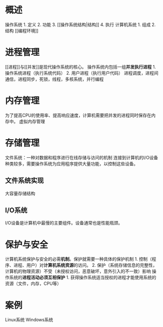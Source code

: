 # 概述
操作系统
	1. 定义
	2. 功能
	3. [[操作系统结构|结构]]
	4. 执行
计算机系统
	1. 组成
	2. 结构
[[编程环境]]
# 进程管理
[[进程]]与[[并发]]是现代操作系统的核心。
操作系统内包括一组**并发执行进程**
	1. 操作系统进程（执行系统代码）
	2. 用户进程（执行用户代码）
进程调度，进程间通信，进程同步，死锁，线程，多核系统，并行编程

# 内存管理
为了提高CPU的使用率、提高响应速度，计算机需要把并发的进程同时保存在内存中。
虚拟内存管理
# 存储管理
文件系统：一种对数据和程序进行在线存储与访问的机制
连接到计算机的I/O设备种类较多，需要操作系统为应用程序提供大量功能，以控制这些设备。

## 文件系统实现
大容量存储结构
## I/O系统
I/O设备是计算机中最慢的主要组件。设备通常也是性能瓶颈。
# 保护与安全
计算机系统保护与安全的必需**机制**。保护就需要一种具体的保护机制
	1. 控制（程序、进程、用户）对**计算机系统资源**的访问。
	2. 保护（系统存储信息的完整性，计算机的物理资源）不受（未授权访问，恶意破坏，意外引入的不一致）影响
操作系统的**进程活动必须互相保护**
	1. 获得操作系统适当授权的进程才能使用系统的资源（文件，内存，CPU等）
# 案例
Linux系统
Windows系统